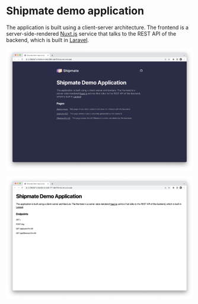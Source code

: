 # Shipmate demo application

The application is built using a client-server architecture. The frontend is a server-side-rendered 
[Nuxt.js](https://nuxt.com) service that talks to the REST API of the backend, which is built in 
[Laravel](https://laravel.com).

![Screenshot of the frontend](/assets/frontend.png)

![Screenshot of the backend](/assets/backend.png)